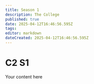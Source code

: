 ```yaml
---
title: Season 1
description: The College
published: true
date: 2025-04-12T16:46:56.595Z
tags: 
editor: markdown
dateCreated: 2025-04-12T16:46:56.595Z
---
```


# C2 S1
Your content here